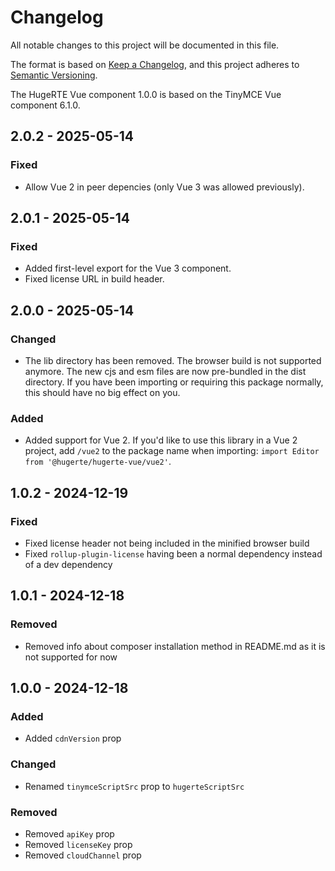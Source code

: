 # Changelog

All notable changes to this project will be documented in this file.

The format is based on [Keep a Changelog](https://keepachangelog.com/en/1.0.0/),
and this project adheres to [Semantic Versioning](https://semver.org/spec/v2.0.0.html).

The HugeRTE Vue component 1.0.0 is based on the TinyMCE Vue component 6.1.0.

## 2.0.2 - 2025-05-14

### Fixed
- Allow Vue 2 in peer depencies (only Vue 3 was allowed previously).

## 2.0.1 - 2025-05-14

### Fixed
- Added first-level export for the Vue 3 component.
- Fixed license URL in build header.

## 2.0.0 - 2025-05-14

### Changed
- The lib directory has been removed. The browser build is not supported anymore. The new cjs and esm files are now pre-bundled in the dist directory. If you have been importing or requiring this package normally, this should have no big effect on you.

### Added
- Added support for Vue 2. If you'd like to use this library in a Vue 2 project, add `/vue2` to the package name when importing: `import Editor from '@hugerte/hugerte-vue/vue2'`.

## 1.0.2 - 2024-12-19

### Fixed
- Fixed license header not being included in the minified browser build
- Fixed `rollup-plugin-license` having been a normal dependency instead of a dev dependency

## 1.0.1 - 2024-12-18

### Removed
- Removed info about composer installation method in README.md as it is not supported for now

## 1.0.0 - 2024-12-18

### Added
- Added `cdnVersion` prop

### Changed
- Renamed `tinymceScriptSrc` prop to `hugerteScriptSrc`

### Removed
- Removed `apiKey` prop
- Removed `licenseKey` prop
- Removed `cloudChannel` prop
